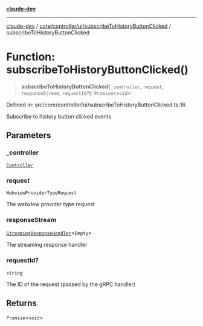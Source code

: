 [**claude-dev**](../../../../../README.md)

***

[claude-dev](../../../../../README.md) / [core/controller/ui/subscribeToHistoryButtonClicked](../README.md) / subscribeToHistoryButtonClicked

# Function: subscribeToHistoryButtonClicked()

> **subscribeToHistoryButtonClicked**(`_controller`, `request`, `responseStream`, `requestId?`): `Promise`\<`void`\>

Defined in: src/core/controller/ui/subscribeToHistoryButtonClicked.ts:16

Subscribe to history button clicked events

## Parameters

### \_controller

[`Controller`](../../../classes/Controller.md)

### request

`WebviewProviderTypeRequest`

The webview provider type request

### responseStream

[`StreamingResponseHandler`](../../../grpc-handler/type-aliases/StreamingResponseHandler.md)\<`Empty`\>

The streaming response handler

### requestId?

`string`

The ID of the request (passed by the gRPC handler)

## Returns

`Promise`\<`void`\>
